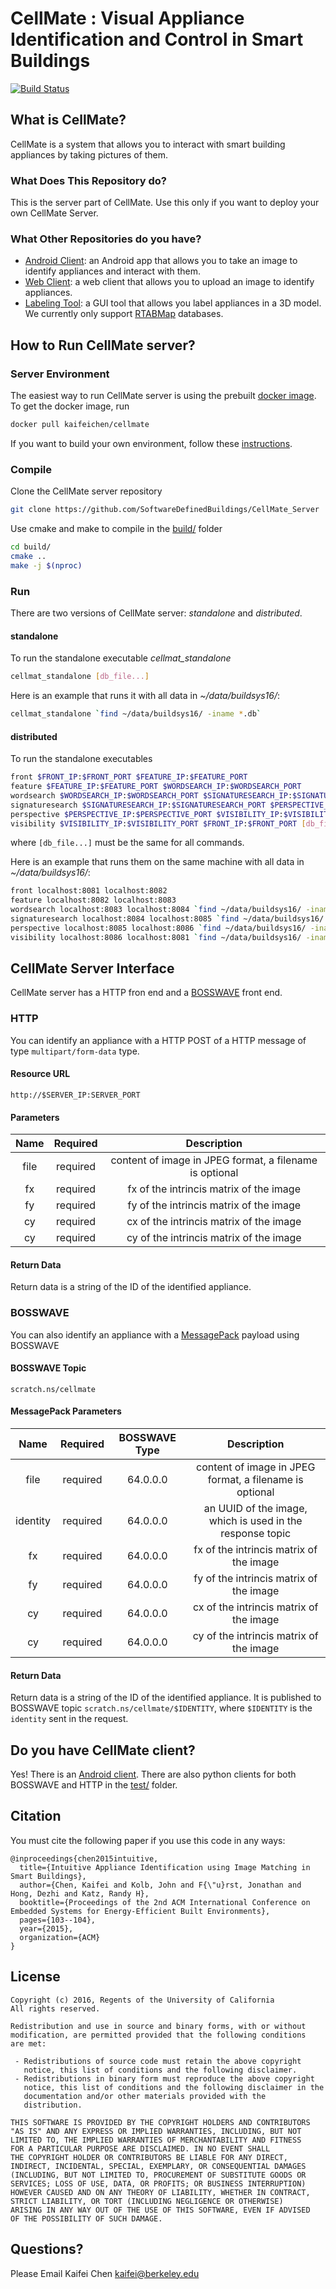 # CellMate : Visual Appliance Identification and Control in Smart Buildings
[![Build Status](https://travis-ci.com/SoftwareDefinedBuildings/CellMate.svg?token=XjizLR77Z2rgJhyHZZ73&branch=master)](https://travis-ci.com/SoftwareDefinedBuildings/CellMate)

## What is CellMate? 
CellMate is a system that allows you to interact with smart building appliances by taking pictures of them.

### What Does This Repository do?
This is the server part of CellMate. Use this only if you want to deploy your own CellMate Server.

### What Other Repositories do you have?
* [Android Client](https://github.com/SoftwareDefinedBuildings/CellMate_Android): an Android app that allows you to take an image to identify appliances and interact with them.
* [Web Client](https://github.com/SoftwareDefinedBuildings/CellMate_Web_Client): a web client that allows you to upload an image to identify appliances.
* [Labeling Tool](https://github.com/SoftwareDefinedBuildings/CellMate_Labeling_Tool): a GUI tool that allows you label appliances in a 3D model. We currently only support [RTABMap](https://github.com/introlab/rtabmap) databases.


## How to Run CellMate server?

### Server Environment
The easiest way to run CellMate server is using the prebuilt [docker image](https://hub.docker.com/r/kaifeichen/cellmate/). To get the docker image, run
```bash
docker pull kaifeichen/cellmate
```

If you want to build your own environment, follow these [instructions](https://gist.github.com/kaifeichen/5839d0cbf357ede24662dc7c6e1f401f).

### Compile
Clone the CellMate server repository
```bash
git clone https://github.com/SoftwareDefinedBuildings/CellMate_Server
```
Use cmake and make to compile in the [build/](build) folder
```bash
cd build/
cmake ..
make -j $(nproc)
```


### Run
There are two versions of CellMate server: *standalone* and *distributed*.

#### standalone
To run the standalone executable *cellmat_standalone*
```bash
cellmat_standalone [db_file...]
```

Here is an example that runs it with all data in *~/data/buildsys16/*:
```bash
cellmat_standalone `find ~/data/buildsys16/ -iname *.db`
```

#### distributed
To run the standalone executables
```bash
front $FRONT_IP:$FRONT_PORT $FEATURE_IP:$FEATURE_PORT
feature $FEATURE_IP:$FEATURE_PORT $WORDSEARCH_IP:$WORDSEARCH_PORT
wordsearch $WORDSEARCH_IP:$WORDSEARCH_PORT $SIGNATURESEARCH_IP:$SIGNATURESEARCH_PORT [db_file...]
signaturesearch $SIGNATURESEARCH_IP:$SIGNATURESEARCH_PORT $PERSPECTIVE_IP:$PERSPECTIVE_PORT [db_file...]
perspective $PERSPECTIVE_IP:$PERSPECTIVE_PORT $VISIBILITY_IP:$VISIBILITY_PORT [db_file...]
visibility $VISIBILITY_IP:$VISIBILITY_PORT $FRONT_IP:$FRONT_PORT [db_file...]
```
where `[db_file...]` must be the same for all commands.

Here is an example that runs them on the same machine with all data in *~/data/buildsys16/*:
```bash
front localhost:8081 localhost:8082
feature localhost:8082 localhost:8083
wordsearch localhost:8083 localhost:8084 `find ~/data/buildsys16/ -iname *.db`
signaturesearch localhost:8084 localhost:8085 `find ~/data/buildsys16/ -iname *.db`
perspective localhost:8085 localhost:8086 `find ~/data/buildsys16/ -iname *.db`
visibility localhost:8086 localhost:8081 `find ~/data/buildsys16/ -iname *.db`
```


## CellMate Server Interface

CellMate server has a HTTP fron end and a [BOSSWAVE](https://github.com/immesys/bw2) front end.

### HTTP
You can identify an appliance with a HTTP POST of a HTTP message of type `multipart/form-data` type.

#### Resource URL
`http://$SERVER_IP:SERVER_PORT`

#### Parameters
| Name | Required | Description |
|:----:|:--------:|:-----------:|
| file | required | content of image in JPEG format, a filename is optional |
| fx   | required | fx of the intrincis matrix of the image |
| fy   | required | fy of the intrincis matrix of the image |
| cy   | required | cx of the intrincis matrix of the image |
| cy   | required | cy of the intrincis matrix of the image |

#### Return Data
Return data is a string of the ID of the identified appliance.

### BOSSWAVE
You can also identify an appliance with a [MessagePack](http://msgpack.org/) payload using BOSSWAVE

#### BOSSWAVE Topic
`scratch.ns/cellmate`

#### MessagePack Parameters
| Name | Required | BOSSWAVE Type | Description |
|:----:|:--------:|:-------------:|:-----------:|
| file | required | 64.0.0.0 | content of image in JPEG format, a filename is optional |
| identity | required | 64.0.0.0 | an UUID of the image, which is used in the response topic |
| fx   | required | 64.0.0.0 | fx of the intrincis matrix of the image |
| fy   | required | 64.0.0.0 | fy of the intrincis matrix of the image |
| cy   | required | 64.0.0.0 | cx of the intrincis matrix of the image |
| cy   | required | 64.0.0.0 | cy of the intrincis matrix of the image |

#### Return Data
Return data is a string of the ID of the identified appliance. It is published to BOSSWAVE topic `scratch.ns/cellmate/$IDENTITY`, where `$IDENTITY` is the `identity` sent in the request.


## Do you have CellMate client?
Yes! There is an [Android client](https://github.com/SoftwareDefinedBuildings/CellMate_Android). 
There are also python clients for both BOSSWAVE and HTTP in the [test/](test) folder.


## Citation
You must cite the following paper if you use this code in any ways:

```
@inproceedings{chen2015intuitive,
  title={Intuitive Appliance Identification using Image Matching in Smart Buildings},
  author={Chen, Kaifei and Kolb, John and F{\"u}rst, Jonathan and Hong, Dezhi and Katz, Randy H},
  booktitle={Proceedings of the 2nd ACM International Conference on Embedded Systems for Energy-Efficient Built Environments},
  pages={103--104},
  year={2015},
  organization={ACM}
}
```

## License

```
Copyright (c) 2016, Regents of the University of California
All rights reserved.

Redistribution and use in source and binary forms, with or without
modification, are permitted provided that the following conditions 
are met:

 - Redistributions of source code must retain the above copyright
   notice, this list of conditions and the following disclaimer.
 - Redistributions in binary form must reproduce the above copyright
   notice, this list of conditions and the following disclaimer in the
   documentation and/or other materials provided with the
   distribution.

THIS SOFTWARE IS PROVIDED BY THE COPYRIGHT HOLDERS AND CONTRIBUTORS
"AS IS" AND ANY EXPRESS OR IMPLIED WARRANTIES, INCLUDING, BUT NOT
LIMITED TO, THE IMPLIED WARRANTIES OF MERCHANTABILITY AND FITNESS 
FOR A PARTICULAR PURPOSE ARE DISCLAIMED. IN NO EVENT SHALL 
THE COPYRIGHT HOLDER OR CONTRIBUTORS BE LIABLE FOR ANY DIRECT, 
INDIRECT, INCIDENTAL, SPECIAL, EXEMPLARY, OR CONSEQUENTIAL DAMAGES 
(INCLUDING, BUT NOT LIMITED TO, PROCUREMENT OF SUBSTITUTE GOODS OR 
SERVICES; LOSS OF USE, DATA, OR PROFITS; OR BUSINESS INTERRUPTION) 
HOWEVER CAUSED AND ON ANY THEORY OF LIABILITY, WHETHER IN CONTRACT, 
STRICT LIABILITY, OR TORT (INCLUDING NEGLIGENCE OR OTHERWISE) 
ARISING IN ANY WAY OUT OF THE USE OF THIS SOFTWARE, EVEN IF ADVISED 
OF THE POSSIBILITY OF SUCH DAMAGE.
```

## Questions? 

Please Email Kaifei Chen <kaifei@berkeley.edu>
